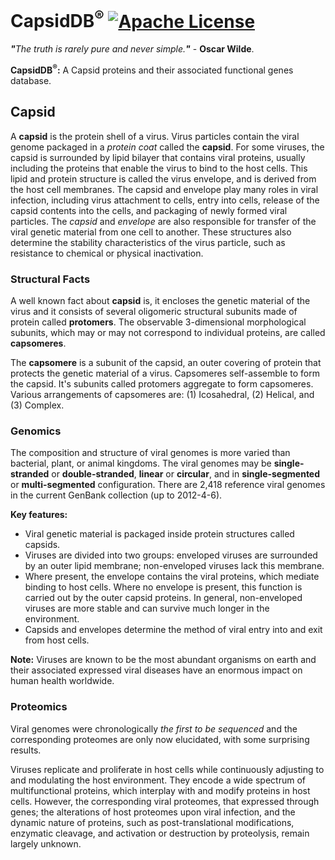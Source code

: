 # CapsidDB<sup>®</sup> [![Apache License](https://img.shields.io/badge/license-Apache-blue.svg)](https://github.com/CapsidDB/CapsidDB/blob/master/LICENSE)
<i><b>"</b>The truth is rarely pure and never simple.<b>"</b></i> - <b>Oscar Wilde</b>.

<b>CapsidDB<sup>®</sup>:</b>&nbsp;A Capsid proteins and their associated functional genes database.

## Capsid
A <b>capsid</b> is the protein shell of a virus. Virus particles contain the viral genome packaged in a <i>protein coat</i> called the <b>capsid</b>. For some viruses, the capsid is surrounded by lipid bilayer that contains viral proteins, usually including the proteins that enable the virus to bind to the host cells. This lipid and protein structure is called the virus envelope, and is derived from the host cell membranes. The capsid and envelope play many roles in viral infection, including virus attachment to cells, entry into cells, release of the capsid contents into the cells, and packaging of newly formed viral particles. The <i>capsid</i> and <i>envelope</i> are also responsible for transfer of the viral genetic material from one cell to another. These structures also determine the stability characteristics of the virus particle, such as resistance to chemical or physical inactivation.

### Structural Facts
A well known fact about <b>capsid</b> is, it encloses the genetic material of the virus and it consists of several oligomeric structural subunits made of protein called <b>protomers</b>. The observable 3-dimensional morphological subunits, which may or may not correspond to individual proteins, are called <b>capsomeres</b>.

The <b>capsomere</b> is a subunit of the capsid, an outer covering of protein that protects the genetic material of a virus. Capsomeres self-assemble to form the capsid. It's subunits called protomers aggregate to form capsomeres. Various arrangements of capsomeres are: (1) Icosahedral, (2) Helical, and (3) Complex.

### Genomics
The composition and structure of viral genomes is more varied than bacterial, plant, or animal kingdoms. The viral genomes may be <b>single-stranded</b> or <b>double-stranded</b>, <b>linear</b> or <b>circular</b>, and in <b>single-segmented</b> or <b>multi-segmented</b> configuration. There are 2,418 reference viral genomes in the current GenBank collection (up to 2012-4-6).

<b>Key features:</b>
- Viral genetic material is packaged inside protein structures called capsids.
- Viruses are divided into two groups: enveloped viruses are surrounded by an outer lipid membrane; non-enveloped viruses lack this membrane.
- Where present, the envelope contains the viral proteins, which mediate binding to host cells. Where no envelope is present, this function is carried out by the outer capsid proteins. In general, non-enveloped viruses are more stable and can survive much longer in the environment.
- Capsids and envelopes determine the method of viral entry into and exit from host cells.

<b>Note:</b> Viruses are known to be the most abundant organisms on earth and their associated expressed viral diseases have an enormous impact on human health worldwide.

### Proteomics
Viral genomes were chronologically <i>the first to be sequenced</i> and the corresponding proteomes are only now elucidated, with some surprising results.

Viruses replicate and proliferate in host cells while continuously adjusting to and modulating the host environment. They encode a wide spectrum of multifunctional proteins, which interplay with and modify proteins in host cells. However, the corresponding viral proteomes, that expressed through genes; the alterations of host proteomes upon viral infection, and the dynamic nature of proteins, such as post-translational modifications, enzymatic cleavage, and activation or destruction by proteolysis, remain largely unknown.
